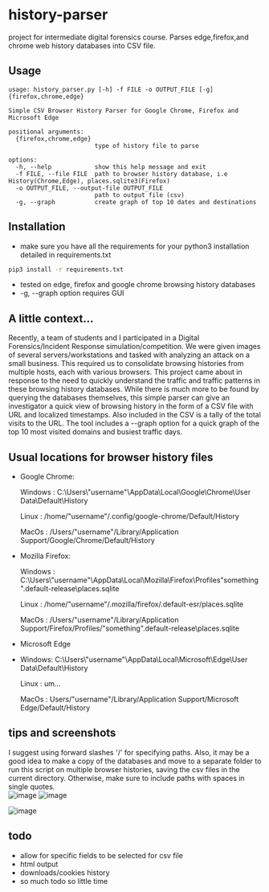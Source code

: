 # history-parser
project for intermediate digital forensics course.  Parses edge,firefox,and chrome web history databases into CSV file.  
## Usage
```
usage: history_parser.py [-h] -f FILE -o OUTPUT_FILE [-g] {firefox,chrome,edge}

Simple CSV Browser History Parser for Google Chrome, Firefox and Microsoft Edge

positional arguments:
  {firefox,chrome,edge}
                        type of history file to parse

options:
  -h, --help            show this help message and exit
  -f FILE, --file FILE  path to browser history database, i.e History(Chrome,Edge), places.sqlite3(Firefox)
  -o OUTPUT_FILE, --output-file OUTPUT_FILE
                        path to output file (csv)
  -g, --graph           create graph of top 10 dates and destinations
```
## Installation
- make sure you have all the requirements for your python3 installation detailed in requirements.txt
```bash
pip3 install -r requirements.txt
```
- tested on edge, firefox and google chrome browsing history databases
- -g, --graph option requires GUI
## A little context...
Recently, a team of students and I participated in a Digital Forensics/Incident Response simulation/competition.  We were given images of several servers/workstations and tasked with analyzing an attack on a small business. This required us to consolidate browsing histories from multiple hosts, each with various browsers.  This project came about in response to the need to quickly understand the traffic and traffic patterns in these browsing history databases.  While there is much more to be found by querying the databases themselves, this simple parser can give an investigator a quick view of browsing history in the form of a CSV file with URL and localized timestamps.  Also included in the CSV is a tally of the total visits to the URL. The tool includes a --graph option for a quick graph of the top 10 most visited domains and busiest traffic days.

## Usual locations for browser history files
- Google Chrome:
  
  Windows : C:\Users\\"username"\AppData\Local\Google\Chrome\User Data\Default\History
  
  Linux : /home/"username"/.config/google-chrome/Default/History
  
  MacOs :  /Users/"username"/Library/Application Support/Google/Chrome/Default/History
  
- Mozilla Firefox:
  
  Windows : C:\Users\\"username"\AppData\Local\Mozilla\Firefox\Profiles\"something".default-release\places.sqlite
  
  Linux : /home/"username"/.mozilla/firefox/<something>.default-esr/places.sqlite
  
  MacOs : /Users/"username"/Library/Application Support/Firefox/Profiles/"something".default-release\places.sqlite
  
- Microsoft Edge
- 
  Windows: C:\Users\\"username"\AppData\Local\Microsoft\Edge\User Data\Default\History
  
  Linux : um...
  
  MacOs : Users/"username"/Library/Application Support/Microsoft Edge/Default/History

## tips and screenshots
I suggest using forward slashes '/' for specifying paths.  Also, it may be a good idea to make a copy of the databases and move to a separate folder to run this script on multiple browser histories, saving the csv files in the current directory.  Otherwise, make sure to include paths with spaces in single quotes.  
![image](https://github.com/cactus-dad/history-parser/assets/85032657/cc7b1ba9-4516-4c22-8176-a2fa1995cf01)
![image](https://github.com/cactus-dad/history-parser/assets/85032657/0cfd4d24-ef2d-42f8-8425-e64f2eb23a65)

![image](https://github.com/cactus-dad/history-parser/assets/85032657/0996b38e-a8e4-4e26-be1e-6278a6579094)

## todo
- allow for specific fields to be selected for csv file
- html output
- downloads/cookies history
- so much todo so little time
